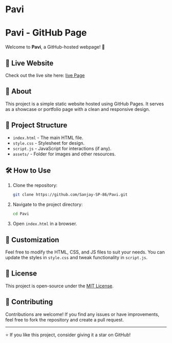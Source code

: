 # Pavi
# Pavi - GitHub Page

Welcome to **Pavi**, a GitHub-hosted webpage! 🚀

## 🔗 Live Website
Check out the live site here: [live Page](https://sanjay-sp-86.github.io/Pavi/)

## 📌 About
This project is a simple static website hosted using GitHub Pages. It serves as a showcase or portfolio page with a clean and responsive design.

## 📂 Project Structure
- `index.html` - The main HTML file.
- `style.css` - Stylesheet for design.
- `script.js` - JavaScript for interactions (if any).
- `assets/` - Folder for images and other resources.

## 🛠️ How to Use
1. Clone the repository:
   ```sh
   git clone https://github.com/Sanjay-SP-86/Pavi.git
   ```
2. Navigate to the project directory:
   ```sh
   cd Pavi
   ```
3. Open `index.html` in a browser.

## 🎨 Customization
Feel free to modify the HTML, CSS, and JS files to suit your needs. You can update the styles in `style.css` and tweak functionality in `script.js`.

## 📜 License
This project is open-source under the [MIT License](LICENSE).

## 🤝 Contributing
Contributions are welcome! If you find any issues or have improvements, feel free to fork the repository and create a pull request.

---
⭐ If you like this project, consider giving it a star on GitHub!


